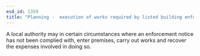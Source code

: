 ```yaml
---
esd_id: 1359
title: "Planning -  execution of works required by listed building enforcement notice"
---
```


A local authority may in certain circumstances where an enforcement notice has not been complied with, enter premises, carry out works and recover the expenses involved in doing so.

